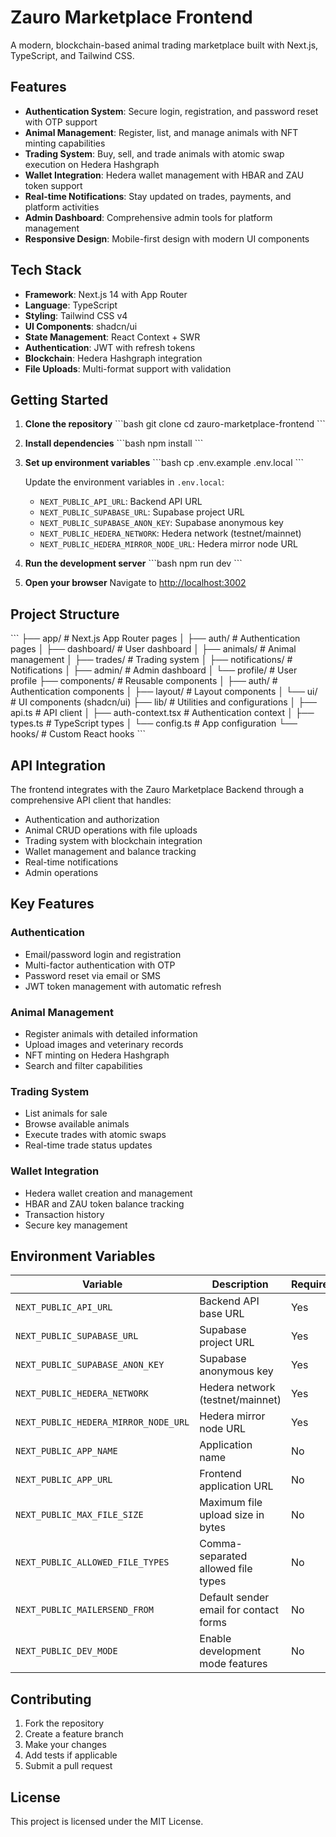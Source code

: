 # Zauro Marketplace Frontend

A modern, blockchain-based animal trading marketplace built with Next.js, TypeScript, and Tailwind CSS.

## Features

- **Authentication System**: Secure login, registration, and password reset with OTP support
- **Animal Management**: Register, list, and manage animals with NFT minting capabilities
- **Trading System**: Buy, sell, and trade animals with atomic swap execution on Hedera Hashgraph
- **Wallet Integration**: Hedera wallet management with HBAR and ZAU token support
- **Real-time Notifications**: Stay updated on trades, payments, and platform activities
- **Admin Dashboard**: Comprehensive admin tools for platform management
- **Responsive Design**: Mobile-first design with modern UI components

## Tech Stack

- **Framework**: Next.js 14 with App Router
- **Language**: TypeScript
- **Styling**: Tailwind CSS v4
- **UI Components**: shadcn/ui
- **State Management**: React Context + SWR
- **Authentication**: JWT with refresh tokens
- **Blockchain**: Hedera Hashgraph integration
- **File Uploads**: Multi-format support with validation

## Getting Started

1. **Clone the repository**
   \`\`\`bash
   git clone <repository-url>
   cd zauro-marketplace-frontend
   \`\`\`

2. **Install dependencies**
   \`\`\`bash
   npm install
   \`\`\`

3. **Set up environment variables**
   \`\`\`bash
   cp .env.example .env.local
   \`\`\`
   
   Update the environment variables in `.env.local`:
   - `NEXT_PUBLIC_API_URL`: Backend API URL
   - `NEXT_PUBLIC_SUPABASE_URL`: Supabase project URL
   - `NEXT_PUBLIC_SUPABASE_ANON_KEY`: Supabase anonymous key
   - `NEXT_PUBLIC_HEDERA_NETWORK`: Hedera network (testnet/mainnet)
   - `NEXT_PUBLIC_HEDERA_MIRROR_NODE_URL`: Hedera mirror node URL

4. **Run the development server**
   \`\`\`bash
   npm run dev
   \`\`\`

5. **Open your browser**
   Navigate to [http://localhost:3002](http://localhost:3002)

## Project Structure

\`\`\`
├── app/                    # Next.js App Router pages
│   ├── auth/              # Authentication pages
│   ├── dashboard/         # User dashboard
│   ├── animals/           # Animal management
│   ├── trades/            # Trading system
│   ├── notifications/     # Notifications
│   ├── admin/             # Admin dashboard
│   └── profile/           # User profile
├── components/            # Reusable components
│   ├── auth/              # Authentication components
│   ├── layout/            # Layout components
│   └── ui/                # UI components (shadcn/ui)
├── lib/                   # Utilities and configurations
│   ├── api.ts             # API client
│   ├── auth-context.tsx   # Authentication context
│   ├── types.ts           # TypeScript types
│   └── config.ts          # App configuration
└── hooks/                 # Custom React hooks
\`\`\`

## API Integration

The frontend integrates with the Zauro Marketplace Backend through a comprehensive API client that handles:

- Authentication and authorization
- Animal CRUD operations with file uploads
- Trading system with blockchain integration
- Wallet management and balance tracking
- Real-time notifications
- Admin operations

## Key Features

### Authentication
- Email/password login and registration
- Multi-factor authentication with OTP
- Password reset via email or SMS
- JWT token management with automatic refresh

### Animal Management
- Register animals with detailed information
- Upload images and veterinary records
- NFT minting on Hedera Hashgraph
- Search and filter capabilities

### Trading System
- List animals for sale
- Browse available animals
- Execute trades with atomic swaps
- Real-time trade status updates

### Wallet Integration
- Hedera wallet creation and management
- HBAR and ZAU token balance tracking
- Transaction history
- Secure key management

## Environment Variables

| Variable | Description | Required |
|----------|-------------|----------|
| `NEXT_PUBLIC_API_URL` | Backend API base URL | Yes |
| `NEXT_PUBLIC_SUPABASE_URL` | Supabase project URL | Yes |
| `NEXT_PUBLIC_SUPABASE_ANON_KEY` | Supabase anonymous key | Yes |
| `NEXT_PUBLIC_HEDERA_NETWORK` | Hedera network (testnet/mainnet) | Yes |
| `NEXT_PUBLIC_HEDERA_MIRROR_NODE_URL` | Hedera mirror node URL | Yes |
| `NEXT_PUBLIC_APP_NAME` | Application name | No |
| `NEXT_PUBLIC_APP_URL` | Frontend application URL | No |
| `NEXT_PUBLIC_MAX_FILE_SIZE` | Maximum file upload size in bytes | No |
| `NEXT_PUBLIC_ALLOWED_FILE_TYPES` | Comma-separated allowed file types | No |
| `NEXT_PUBLIC_MAILERSEND_FROM` | Default sender email for contact forms | No |
| `NEXT_PUBLIC_DEV_MODE` | Enable development mode features | No |

## Contributing

1. Fork the repository
2. Create a feature branch
3. Make your changes
4. Add tests if applicable
5. Submit a pull request

## License

This project is licensed under the MIT License.
